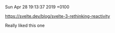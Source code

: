 Sun Apr 28 19:13:37 2019 +0100

https://svelte.dev/blog/svelte-3-rethinking-reactivity

Really liked this one
